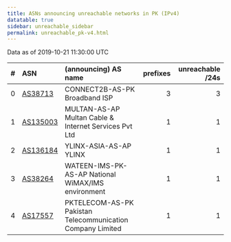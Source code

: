 ```yaml
---
title: ASNs announcing unreachable networks in PK (IPv4)
datatable: true
sidebar: unreachable_sidebar
permalink: unreachable_pk-v4.html
---
```


Data as of 2019-10-21 11:30:00 UTC


<div class="datatable-begin"></div>

|   # | ASN                                      | (announcing) AS name                                       |   prefixes |   unreachable /24s |
|----:|:-----------------------------------------|:-----------------------------------------------------------|-----------:|-------------------:|
|   0 | [AS38713](unreachable_AS38713-v4.html)   | CONNECT2B-AS-PK Broadband ISP                              |          3 |                  3 |
|   1 | [AS135003](unreachable_AS135003-v4.html) | MULTAN-AS-AP Multan Cable &amp; Internet Services Pvt Ltd  |          1 |                  1 |
|   2 | [AS136184](unreachable_AS136184-v4.html) | YLINX-ASIA-AS-AP YLINX                                     |          1 |                  1 |
|   3 | [AS38264](unreachable_AS38264-v4.html)   | WATEEN-IMS-PK-AS-AP National WiMAX/IMS environment         |          1 |                  1 |
|   4 | [AS17557](unreachable_AS17557-v4.html)   | PKTELECOM-AS-PK Pakistan Telecommunication Company Limited |          1 |                  1 |

<div class="datatable-end"></div>